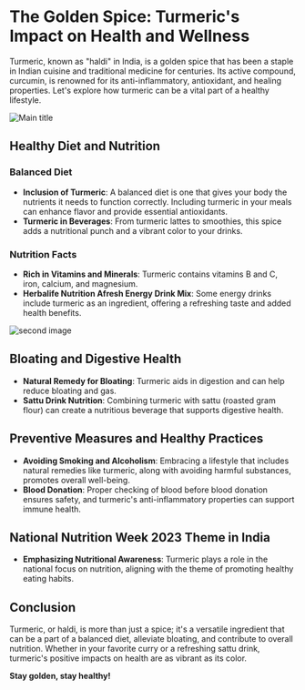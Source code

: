# The Golden Spice: Turmeric's Impact on Health and Wellness

Turmeric, known as "haldi" in India, is a golden spice that has been a staple in Indian cuisine and traditional medicine for centuries. Its active compound, curcumin, is renowned for its anti-inflammatory, antioxidant, and healing properties. Let's explore how turmeric can be a vital part of a healthy lifestyle.

![Main title](https://farmtoyoufresh.com/images/blogs/blog_1/title_blog_1.jpg)

## **Healthy Diet and Nutrition**

### **Balanced Diet**

- **Inclusion of Turmeric**: A balanced diet is one that gives your body the nutrients it needs to function correctly. Including turmeric in your meals can enhance flavor and provide essential antioxidants.
- **Turmeric in Beverages**: From turmeric lattes to smoothies, this spice adds a nutritional punch and a vibrant color to your drinks.

### **Nutrition Facts**

- **Rich in Vitamins and Minerals**: Turmeric contains vitamins B and C, iron, calcium, and magnesium.
- **Herbalife Nutrition Afresh Energy Drink Mix**: Some energy drinks include turmeric as an ingredient, offering a refreshing taste and added health benefits.



![second image](https://farmtoyoufresh.com/images/blogs/blog_1/panda_filler.jpg)


## **Bloating and Digestive Health**

- **Natural Remedy for Bloating**: Turmeric aids in digestion and can help reduce bloating and gas.
- **Sattu Drink Nutrition**: Combining turmeric with sattu (roasted gram flour) can create a nutritious beverage that supports digestive health.

## **Preventive Measures and Healthy Practices**

- **Avoiding Smoking and Alcoholism**: Embracing a lifestyle that includes natural remedies like turmeric, along with avoiding harmful substances, promotes overall well-being.
- **Blood Donation**: Proper checking of blood before blood donation ensures safety, and turmeric's anti-inflammatory properties can support immune health.

## **National Nutrition Week 2023 Theme in India**

- **Emphasizing Nutritional Awareness**: Turmeric plays a role in the national focus on nutrition, aligning with the theme of promoting healthy eating habits.

## **Conclusion**

Turmeric, or haldi, is more than just a spice; it's a versatile ingredient that can be a part of a balanced diet, alleviate bloating, and contribute to overall nutrition. Whether in your favorite curry or a refreshing sattu drink, turmeric's positive impacts on health are as vibrant as its color.

**Stay golden, stay healthy!**
